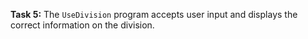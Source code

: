 **Task 5:**  The `UseDivision` program accepts user input and displays the correct information on the division.